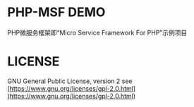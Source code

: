 # PHP-MSF DEMO

PHP微服务框架即“Micro Service Framework For PHP”示例项目

# LICENSE

GNU General Public License, version 2 see [https://www.gnu.org/licenses/gpl-2.0.html](https://www.gnu.org/licenses/gpl-2.0.html)